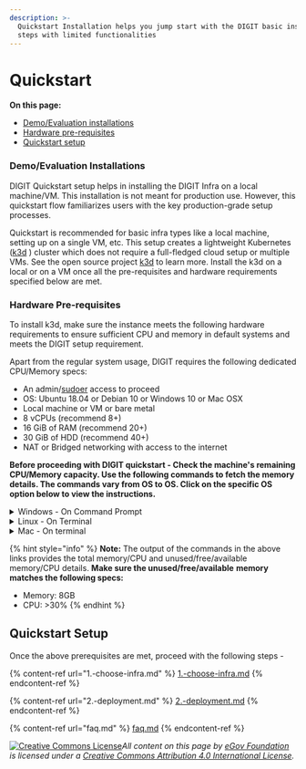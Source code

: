 ```yaml
---
description: >-
  Quickstart Installation helps you jump start with the DIGIT basic installation
  steps with limited functionalities
---
```


# Quickstart

**On this page:**

* [Demo/Evaluation installations](./#demo-evaluation-installations)
* [Hardware pre-requisites](./#hardware-pre-requisites)
* [Quickstart setup](./#quickstart-setup)

### Demo/Evaluation Installations

DIGIT Quickstart setup helps in installing the DIGIT Infra on a local machine/VM. This installation is not meant for production use. However, this quickstart flow familiarizes users with the key production-grade setup processes.

Quickstart is recommended for basic infra types like a local machine, setting up on a single VM, etc. This setup creates a lightweight Kubernetes ([k3d](https://github.com/rancher/k3d) ) cluster which does not require a full-fledged cloud setup or multiple VMs. See the open source project [k3d](https://github.com/rancher/k3d) to learn more.  Install the k3d on a local or on a VM once all the pre-requisites and hardware requirements specified below are met.

### Hardware Pre-requisites

To install k3d, make sure the instance meets the following hardware requirements to ensure sufficient CPU and memory in default systems and meets the DIGIT setup requirement.

Apart from the regular system usage, DIGIT requires the following dedicated CPU/Memory specs:

* An admin/[sudoer](https://medium.com/kernel-space/linux-fundamentals-a-to-z-of-a-sudoers-file-a5da99a30e7f) access to proceed
* OS: Ubuntu 18.04 or Debian 10 or Windows 10 or Mac OSX&#x20;
* Local machine or VM or bare metal
* 8 vCPUs (recommend 8+)
* 16 GiB of RAM (recommend 20+)
* 30 GiB of HDD (recommend 40+)
* NAT or Bridged networking with access to the internet

**Before proceeding with DIGIT quickstart - Check the machine's remaining CPU/Memory capacity. Use the following commands to fetch the memory details. The commands vary from OS to OS. Click on the specific OS option below to view the instructions.**&#x20;

<details>

<summary>Windows - On Command Prompt</summary>

`systeminfo |find "Physical Memory"`

</details>

<details>

<summary>Linux - On Terminal</summary>

`free -m`

</details>

<details>

<summary>Mac - On terminal</summary>

**To Check Memory**: `top -l 1 -s 0 | grep PhysMe`

`Sample Output:` PhysMem: 16G used (3855M wired), 273M unused. &#x20;

(Here memory is not sufficient, it should at least be 8GB)



**To Check CPU:** `top -l 2 | grep -E "^CPU"`

`Sample Output:` \
``CPU usage: 8.46% user, 12.86% sys, 78.66% idle \
``CPU usage: 10.94% user, 8.11% sys, 80.93% idle

Here the CPU is sufficient where >30% is left over for the DIGIT setup to be done.

</details>

{% hint style="info" %}
**Note:** The output of the commands in the above links provides the total memory/CPU and unused/free/available memory/CPU details. **Make sure the unused/free/available** **memory matches the following specs:**

* Memory: 8GB
* CPU: >30%
{% endhint %}

## Quickstart Setup

Once the above prerequisites are met, proceed with the following steps -&#x20;

{% content-ref url="1.-choose-infra.md" %}
[1.-choose-infra.md](1.-choose-infra.md)
{% endcontent-ref %}

{% content-ref url="2.-deployment.md" %}
[2.-deployment.md](2.-deployment.md)
{% endcontent-ref %}

{% content-ref url="faq.md" %}
[faq.md](faq.md)
{% endcontent-ref %}



[![Creative Commons License](https://i.creativecommons.org/l/by/4.0/80x15.png)_​_](http://creativecommons.org/licenses/by/4.0/)_All content on this page by_ [_eGov Foundation_](https://egov.org.in/) _is licensed under a_ [_Creative Commons Attribution 4.0 International License_](http://creativecommons.org/licenses/by/4.0/)_._
